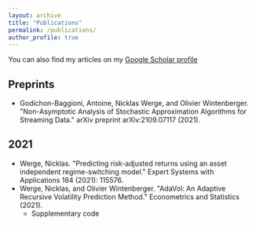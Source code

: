```yaml
---
layout: archive
title: "Publications"
permalink: /publications/
author_profile: true
---
```


You can also find my articles on my [Google Scholar profile](https://scholar.google.com/citations?user=7ixNlWUAAAAJ&hl=en "Nicklas Werge") 

## Preprints
* Godichon-Baggioni, Antoine, Nicklas Werge, and Olivier Wintenberger. "Non-Asymptotic Analysis of Stochastic Approximation Algorithms for Streaming Data." arXiv preprint arXiv:2109.07117 (2021).

## 2021
* Werge, Nicklas. "Predicting risk-adjusted returns using an asset independent regime-switching model." Expert Systems with Applications 184 (2021): 115576.
* Werge, Nicklas, and Olivier Wintenberger. "AdaVol: An Adaptive Recursive Volatility Prediction Method." Econometrics and Statistics (2021).
  * Supplementary code
